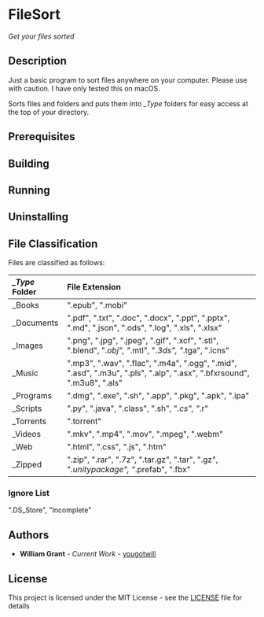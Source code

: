 # FileSort

*Get your files sorted*

## Description
Just a basic program to sort files anywhere on your computer.
Please use with caution. I have only tested this on macOS.

Sorts files and folders and puts them into *\_Type* folders for easy access at the top of your directory.

## Prerequisites


## Building


## Running


## Uninstalling


## File Classification
Files are classified as follows:

| *_Type* Folder | File Extension                           |
| :------------- | :--------------------------------------- |
| _Books         | ".epub", ".mobi"                         |
| _Documents     | ".pdf", ".txt", ".doc", ".docx", ".ppt", ".pptx", ".md", ".json", ".ods", ".log", ".xls", ".xlsx" |
| _Images        | ".png", ".jpg", ".jpeg", ".gif", ".xcf", ".stl", ".blend", "*.obj", "*.mtl", "*.3ds", "*.tga", ".icns" |
| _Music         | ".mp3", ".wav", ".flac", ".m4a", ".ogg", ".mid", ".asd", ".m3u", ".pls", ".alp", ".asx", ".bfxrsound", ".m3u8", ".als" |
| _Programs      | ".dmg", ".exe", ".sh", ".app", ".pkg", ".apk", ".ipa" |
| _Scripts       | ".py", ".java", ".class", ".sh", "*.cs", "*.r" |
| _Torrents      | ".torrent"                               |
| _Videos        | ".mkv", ".mp4", ".mov", ".mpeg", ".webm" |
| _Web           | ".html", ".css", ".js", ".htm"           |
| _Zipped        | ".zip", ".rar", ".7z", ".tar.gz", ".tar", ".gz", "*.unitypackage", "*.prefab", ".fbx" |

### Ignore List

".DS_Store", "Incomplete"

## Authors

* **William Grant** - *Current Work* - [yougotwill](https://github.com/yougotwill)

## License

This project is licensed under the MIT License - see the [LICENSE](LICENSE) file for details
